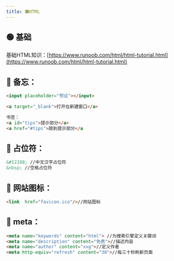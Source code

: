 ```yaml
---
title: 🟧HTML
---
```


## 🟢 基础
基础HTML知识：[https://www.runoob.com/html/html-tutorial.html](https://www.runoob.com/html/html-tutorial.html)
## 🔵 备忘：
```html
<input placeholder="预设"></input>

<a target="_blank">打开在新建窗口</a>

书签：
<a id="tips">提示部分</a>
<a href="#tips">跳到提示部分</a
```
## 🔵 占位符：
```html
&#12288; //中文汉字占位符
&nbsp; //空格占位符
```
## 🔵 网站图标：
```html
<link  href="favicon.ico"/>//网站图标
```
## 🔵 meta：
```html
<meta name="keywords" content="html"> //为搜索引擎定义关键词
<meta name="description" content="免费">//描述内容
<meta name="author" content="xxg">//定义作者
<meta http-equiv="refresh" content="30">//每三十秒刷新页面
```
